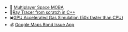 

* :space_invader: [Multiplayer Space MOBA](https://github.com/lfricken/StellarReaction#readme)
* :flashlight:[Ray Tracer from scratch in C++](https://github.com/lfricken/RayTracer/tree/master#readme)
* :heavy_multiplication_x:[GPU Accelerated Gas Simulation (50x faster than CPU)](https://github.com/lfricken/SpaceStationManager/tree/custom_dx_dy/Assets/Scripts#readme)
* :moneybag: [Google Maps Bond Issue App](https://github.com/lfricken/kendall_webapp_public#readme)
